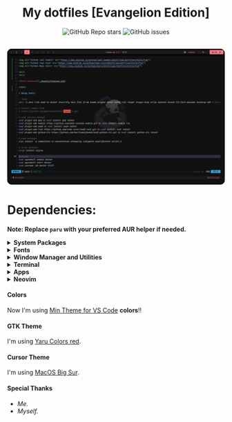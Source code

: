 <div align="center">

# My dotfiles [Evangelion Edition]

<img alt="GitHub Repo stars" src="https://img.shields.io/github/stars/datsfilipe/dotfiles?colorA=1a1a1a&colorB=FF7A84&style=for-the-badge&logo=github">
<img alt="GitHub issues" src="https://img.shields.io/github/issues/datsfilipe/dotfiles?colorA=1a1a1a&colorB=FF7A84&style=for-the-badge&logo=github">

<br/>
<br/>

![Preview](./assets/preview.png)

</div>

# Dependencies:

**Note: Replace `paru` with your preferred AUR helper if needed.**

<details>
<summary><b>System Packages</b></summary>

```bash
paru -S xdg-utils xdg-user-dirs zip unzip xclip openssh xorg-xrandr xorg-xsetroot xorg udisks2 udiskie pipewire flatpak
```
</details>

<details>
<summary><b>Fonts</b></summary>

```bash
paru -S ttf-dejavu otf-font-awesome noto-fonts-emoji noto-fonts-cjk
```
</details>

<details>
<summary><b>Window Manager and Utilities</b></summary>

```bash
paru -S bspwm sxhkd polybar dunst rofi ranger xwinwrap feh picom dragon-drop
```
</details>

<details>
<summary><b>Terminal</b></summary>

```bash
paru -S alacritty tmux fish neovim fd ripgrep bat exa fzf btop git asdf-vm

# asdf version manager plugins
asdf plugin add ghq && asdf install ghq latest
asdf plugin add nodejs https://github.com/asdf-vm/asdf-nodejs.git && asdf install nodejs lts
asdf plugin-add pnpm && asdf install pnpm latest
asdf plugin-add rust https://github.com/code-lever/asdf-rust.git && asdf install rust latest # I will learn rust one day...
asdf plugin-add github-cli https://github.com/bartlomiejdanek/asdf-github-cli.git && asdf install github-cli latest

# pomodoro cli tool (it has rain sound :3)
git clone https://github.com/gabrielzschmitz/Tomato.C.git
cd Tomato.C
sudo make install

# fisher
curl -sL https://git.io/fisher | source && fisher install jorgebucaran/fisher
fisher install franciscolourenco/done # notification when a long running command finishes
fisher install jorgebucaran/hydro # prompt
```

</details>

<details>
<summary><b>Apps</b></summary>

```bash
paru -S mpv peek flameshot screenkey obs-studio zathura zathura-pdf-poppler chromium qbittorrent lxappearance
```
</details>

<details>
<summary><b>Neovim</b></summary>

<br/>

*Colorscheme: [Github](https://github.com/projekt0n/github-nvim-theme)*

```bash
git clone https://github.com/datsfilipe/datsnvim $HOME/.config/nvim
nvim # should open Lazy window and install plugins
```
</details>

#### Colors

Now I'm using [Min Theme for VS Code](https://github.com/misolori/min-theme-vscode) **colors**!!

#### GTK Theme

I'm using [Yaru Colors red](https://www.pling.com/s/XFCE/p/1299514).

#### Cursor Theme

I'm using [MacOS Big Sur](https://www.pling.com/p/1408466).

#### Special Thanks

- *Me.*
- *Myself.*
